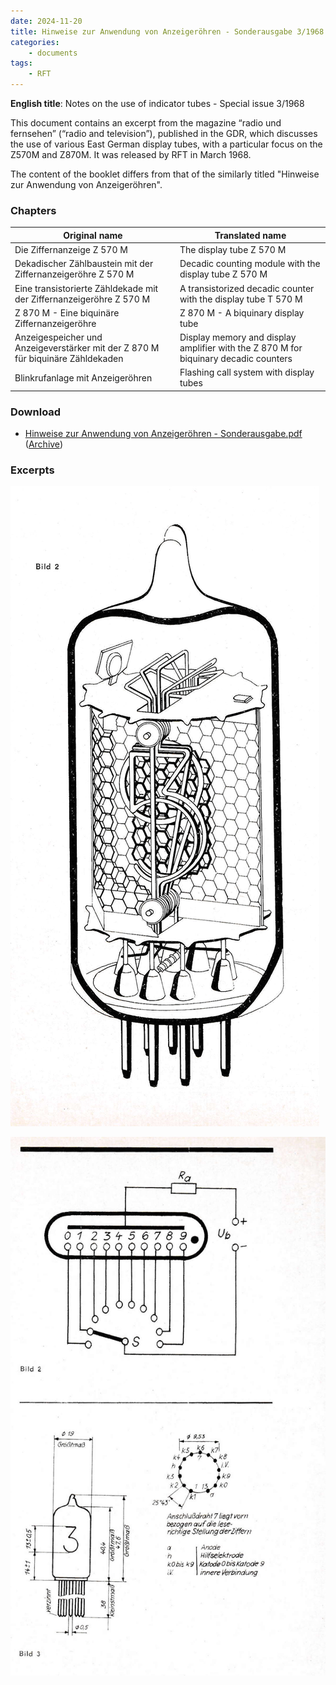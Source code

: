 ```yaml
---
date: 2024-11-20
title: Hinweise zur Anwendung von Anzeigeröhren - Sonderausgabe 3/1968
categories:
    - documents
tags:
    - RFT
---
```


**English title**: Notes on the use of indicator tubes - Special issue 3/1968

This document contains an excerpt from the magazine “radio und fernsehen” (“radio and television”), published in the GDR, which discusses the use of various East German display tubes, with a particular focus on the Z570M and Z870M. It was released by RFT in March 1968.

The content of the booklet differs from that of the similarly titled "Hinweise zur Anwendung von Anzeigeröhren".

### Chapters

| Original name                                                                   | Translated name                                                                      |
|---------------------------------------------------------------------------------|--------------------------------------------------------------------------------------|
| Die Ziffernanzeige Z 570 M                                                      | The display tube Z 570 M                                                             |
| Dekadischer Zählbaustein mit der Ziffernanzeigeröhre Z 570 M                    | Decadic counting module with the display tube Z 570 M                                |
| Eine transistorierte Zähldekade mit der Ziffernanzeigeröhre Z 570 M             | A transistorized decadic counter with the display tube T 570 M                       |
| Z 870 M - Eine biquinäre Ziffernanzeigeröhre                                    | Z 870 M - A biquinary display tube                                                   |
| Anzeigespeicher und Anzeigeverstärker mit der Z 870 M für biquinäre Zähldekaden | Display memory and display amplifier with the Z 870 M for biquinary decadic counters |
| Blinkrufanlage mit Anzeigeröhren                                                | Flashing call system with display tubes                                              |

### Download

- [Hinweise zur Anwendung von Anzeigeröhren - Sonderausgabe.pdf](assets/Hinweise%20zur%20Anwendung%20von%20Anzeigeröhren%20-%20Sonderausgabe.pdf) ([Archive](https://archive.org/details/hinweise-zur-anwendung-von-anzeigerohren-sonderausgabe))

### Excerpts

[![Hinweise zur Anwendung von Anzeigeröhren - Sonderausgabe 3/1968](assets/1.png)](assets/1.png)

[![Hinweise zur Anwendung von Anzeigeröhren - Sonderausgabe 3/1968](assets/2.png)](assets/2.png)